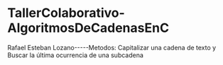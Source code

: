 # TallerColaborativo-AlgoritmosDeCadenasEnC

Rafael Esteban Lozano-----Metodos: Capitalizar una cadena de texto y Buscar la última ocurrencia de una subcadena

